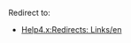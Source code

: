 <!-- Filename: Help4.x:Components_Redirect_Manager / Display title: Redirects: Links -->

Redirect to:

- [Help4.x:Redirects:
  Links/en](https://docs.joomla.org/Help4.x:Redirects:_Links/en "Help4.x:Redirects: Links/en")
